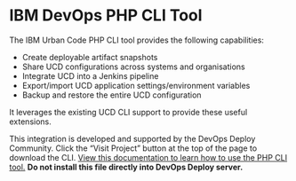 
# IBM DevOps PHP CLI Tool

The IBM Urban Code PHP CLI tool provides the following capabilities:

* Create deployable artifact snapshots
* Share UCD configurations across systems and organisations
* Integrate UCD into a Jenkins pipeline
* Export/import UCD application settings/environment variables
* Backup and restore the entire UCD configuration

It leverages the existing UCD CLI support to provide these useful extensions.

This integration is developed and supported by the DevOps Deploy Community. Click the “Visit Project” button at the top of the page to download the CLI. [View this documentation to learn how to use the PHP CLI tool.](https://www.ibm.com/developerworks/library/d-perform-complex-tasks-uCommand-trs/index.html) **Do not install this file directly into DevOps Deploy server.**


